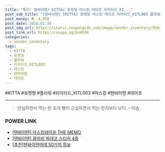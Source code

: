 ```yaml
--- 
title: "특가! 텐바이텐/ KITTA/ 포켓형 마스킹 테이프 리미티드_KI..." 
post_sub_title: "[텐바이텐] [KITTA] 포켓형 마스킹 테이프 리미티드_KITL003 플라워" 
post_money: ₩. 4,950 
post_date: 2020.01.30 
post_img_url: https://static.coupangcdn.com/image/vendor_inventory/950a/51979f1c831dbdf786f4c1e030ccaa6eb172ff5a2ff3ffe194313b97205e.jpg 
post_link_url: https://coupa.ng/bnHVd4 
categories: 
  - vendor_inventory 
tags: 
  - KITTA 
  - 포켓형 
  - 플라워 
  - 리미티드_KITL003 
  - 마스킹 
  - 텐바이텐 
  - 테이프 
--- 
```

  #KITTA #포켓형 #플라워 #리미티드_KITL003 #마스킹 #텐바이텐 #테이프 
<hr> 

> 안심하면서 먹는 한 조각 빵이 근심하면서 먹는 잔치보다 낫다. - 이솝 


### POWER LINK

* <a href="https://blog.naver.com/sakai111/221785078165" target="_blank">[텐바이텐] 마스킹테이프 THE MEMO</a>
* <a href="https://blog.naver.com/santokki14/221786760615" target="_blank">[텐바이텐] 콤마비 빅데코 스티커 4종</a>
* <a href="https://blog.naver.com/fasyy4321/221789863786" target="_blank">[추천]텐바이텐마테 50가지 정보</a>
